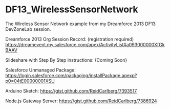DF13_WirelessSensorNetwork
==========================

The Wireless Sensor Network example from my Dreamforce 2013 DF13 DevZoneLab session.

Dreamforce 2013 Org Session Record:
(registration required)
https://dreamevent.my.salesforce.com/apex/ActivityList#a093000000XfGkBAAV

Slideshare with Step By Step instructions:
{Coming Soon}

Salesforce Unmanaged Package:
https://login.salesforce.com/packaging/installPackage.apexp?p0=04tE00000001XSU

Arduino Sketch:
https://gist.github.com/ReidCarlberg/7393517

Node.js Gateway Server:
https://gist.github.com/ReidCarlberg/7386924




